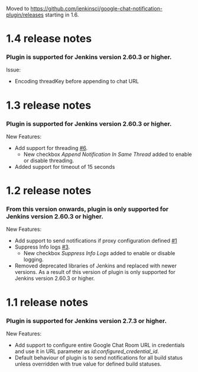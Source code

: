 Moved to https://github.com/jenkinsci/google-chat-notification-plugin/releases starting in 1.6.

# 1.4 release notes

### Plugin is supported for Jenkins version 2.60.3 or higher.

Issue:

- Encoding threadKey before appending to chat URL

# 1.3 release notes

### Plugin is supported for Jenkins version 2.60.3 or higher.

New Features:

- Add support for threading [#6](https://github.com/jenkinsci/google-chat-notification-plugin/issues/6).
  - New checkbox *Append Notification In Same Thread* added to enable or disable threading.
- Added support for timeout of 15 seconds


# 1.2 release notes

### From this version onwards, plugin is only supported for Jenkins version 2.60.3 or higher.

New Features:

- Add support to send notifications if proxy configuration defined [#1](https://github.com/jenkinsci/google-chat-notification-plugin/issues/1)
- Suppress Info logs [#3](https://github.com/jenkinsci/google-chat-notification-plugin/issues/3).
  - New checkbox *Suppress Info Logs* added to enable or disable logging.
- Removed deprecated libraries of Jenkins and replaced with newer versions. As a result of this version of plugin is only supported for Jenkins version 2.60.3 or higher.


# 1.1 release notes

### Plugin is supported for Jenkins version 2.7.3 or higher.

New Features:

- Add support to configure entire Google Chat Room URL in credentials and use it in URL parameter as *id:configured_credential_id*.
- Default behaviour of plugin is to send notifications for all build status unless overridden with true value for defined build statuses.
